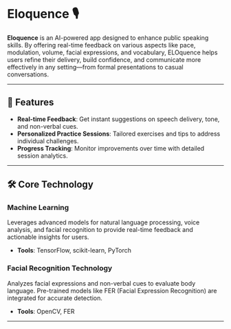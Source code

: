# Eloquence 🎙️  
**Eloquence** is an AI-powered app designed to enhance public speaking skills. By offering real-time feedback on various aspects like pace, modulation, volume, facial expressions, and vocabulary, ELOquence helps users refine their delivery, build confidence, and communicate more effectively in any setting—from formal presentations to casual conversations.

---

## 🚀 Features  
- **Real-time Feedback**: Get instant suggestions on speech delivery, tone, and non-verbal cues.  
- **Personalized Practice Sessions**: Tailored exercises and tips to address individual challenges.  
- **Progress Tracking**: Monitor improvements over time with detailed session analytics.  

---

## 🛠️ Core Technology  

### **Machine Learning**  
Leverages advanced models for natural language processing, voice analysis, and facial recognition to provide real-time feedback and actionable insights for users.  
- **Tools**: TensorFlow, scikit-learn, PyTorch  

### **Facial Recognition Technology**  
Analyzes facial expressions and non-verbal cues to evaluate body language. Pre-trained models like FER (Facial Expression Recognition) are integrated for accurate detection.  
- **Tools**: OpenCV, FER  

---
